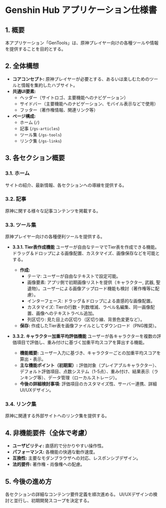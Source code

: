 # Genshin Hub アプリケーション仕様書

## 1. 概要

本アプリケーション「GenTools」は、原神プレイヤー向けの各種ツールや情報を提供することを目的とする。

## 2. 全体構想

- **コアコンセプト:** 原神プレイヤーが必要とする、あるいは楽しむためのツールと情報を集約したハブサイト。
- **共通UI要素:**
    - ヘッダー（サイトロゴ、主要機能へのナビゲーション）
    - サイドバー（主要機能へのナビゲーション、モバイル表示などで使用）
    - フッター（著作権情報、関連リンク等）
- **ページ構成:**
    - ホーム (`/`)
    - 記事 (`/gs-articles`)
    - ツール集 (`/gs-tools`)
    - リンク集 (`/gs-links`)

## 3. 各セクション概要

### 3.1. ホーム

サイトの紹介、最新情報、各セクションへの導線を提供する。

### 3.2. 記事

原神に関する様々な記事コンテンツを掲載する。

### 3.3. ツール集

原神プレイヤー向けの各種便利ツールを提供する。

- **3.3.1. Tier表作成機能**
  ユーザーが自由なテーマでTier表を作成できる機能。ドラッグ＆ドロップによる画像配置、カスタマイズ、画像保存などを可能とする。

  - **作成:**
    - テーマ: ユーザーが自由なテキストで設定可能。
    - 画像要素: アプリ側で初期画像リストを提供（キャラクター, 武器, 聖遺物）。ユーザーによる画像アップロード機能も検討（著作権等に配慮）。
    - インターフェース: ドラッグ＆ドロップによる直感的な画像配置。
    - カスタマイズ: Tierの行数・列数増減、ラベル名編集、同一画像配置、画像へのテキストラベル追加。
    - 列区切り: 見た目上の区切り（区切り線、背景色変更など）。
  - **保存:** 作成したTier表を画像ファイルとしてダウンロード（PNG推奨）。

- **3.3.2. キャラクター加重平均評価機能**
  ユーザーが各キャラクターを複数の評価項目で評価し、重み付けに基づく加重平均スコアを算出する機能。

  - **機能概要:** ユーザー入力に基づき、キャラクターごとの加重平均スコアを算出・表示。
  - **主な機能ポイント（初期案）:** 評価対象（プレイアブルキャラクター）、デフォルト評価項目、点数システム（1-5点）、重み付け、結果表示（ランキング等）、データ管理（ローカルストレージ）。
  - **今後の詳細検討事項:** 評価項目のカスタマイズ性、サーバー連携、詳細UI/UXデザイン。

### 3.4. リンク集

原神に関連する外部サイトへのリンク集を提供する。

## 4. 非機能要件（全体で考慮）

- **ユーザビリティ:** 直感的で分かりやすい操作性。
- **パフォーマンス:** 各機能の快適な動作速度。
- **互換性:** 主要なモダンブラウザへの対応、レスポンシブデザイン。
- **法的要件:** 著作権・肖像権への配慮。

## 5. 今後の進め方

各セクションの詳細なコンテンツ要件定義を順次進める。
UI/UXデザインの検討と並行し、初期開発スコープを決定する。